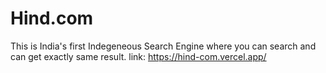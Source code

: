 # Hind.com
This is India's first Indegeneous Search Engine where you can search and can get exactly same result.
link:
https://hind-com.vercel.app/
